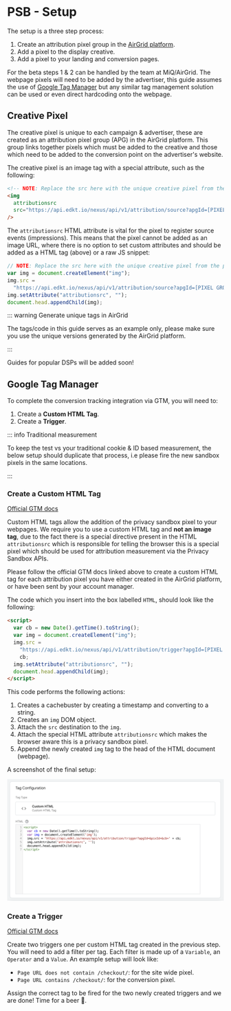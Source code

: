 # PSB - Setup

The setup is a three step process:

1. Create an attribution pixel group in the
   [AirGrid platform](https://app.airgrid.io).
2. Add a pixel to the display creative.
3. Add a pixel to your landing and conversion pages.

For the beta steps 1 & 2 can be handled by the team at MiQ/AirGrid. The webpage
pixels will need to be added by the advertiser, this guide assumes the use of
[Google Tag Manager](https://tagmanager.google.com/) but any similar tag
management solution can be used or even direct hardcoding onto the webpage.

## Creative Pixel

The creative pixel is unique to each campaign & advertiser, these are created as
an attribution pixel group (APG) in the AirGrid platform. This group links
together pixels which must be added to the creative and those which need to be
added to the conversion point on the advertiser's website.

The creative pixel is an image tag with a special attribute, such as the
following:

```html
<!-- NOTE: Replace the src here with the unique creative pixel from the platform. -->
<img
  attributionsrc
  src="https://api.edkt.io/nexus/api/v1/attribution/source?apgId=[PIXEL GROUP ID]&adDom=${ADSXT_AD_SYSTEM_DOMAIN}&adPubId=${ADSXT_PUBLISHER_ID}&aucId=${AUCTION_ID}&bunId=${BUNDLE_ID}&camId=${CAMPAIGN_ID}&crId=${CREATIVE_ID}&excId=${EXCHANGE_ID}&inoId=...."
/>
```

The `attributionsrc` HTML attribute is vital for the pixel to register source
events (impressions). This means that the pixel cannot be added as an image URL,
where there is no option to set custom attributes and should be added as a HTML
tag (above) or a raw JS snippet:

```js
// NOTE: Replace the src here with the unique creative pixel from the platform.
var img = document.createElement("img");
img.src =
  "https://api.edkt.io/nexus/api/v1/attribution/source?apgId=[PIXEL GROUP ID]&adDom=${ADSXT_AD_SYSTEM_DOMAIN}&adPubId=...";
img.setAttribute("attributionsrc", "");
document.head.appendChild(img);
```

::: warning Generate unique tags in AirGrid

The tags/code in this guide serves as an example only, please make sure you use
the unique versions generated by the AirGrid platform.

:::

Guides for popular DSPs will be added soon!

## Google Tag Manager

To complete the conversion tracking integration via GTM, you will need to:

1. Create a **Custom HTML Tag**.
2. Create a **Trigger**.

::: info Traditional measurement

To keep the test vs your traditional cookie & ID based measurement, the below
setup should duplicate that process, i.e please fire the new sandbox pixels in
the same locations.

:::

### Create a Custom HTML Tag

[Official GTM docs](https://support.google.com/tagmanager/answer/6107167)

Custom HTML tags allow the addition of the privacy sandbox pixel to your
webpages. We require you to use a custom HTML tag and **not an image tag**, due
to the fact there is a special directive present in the HTML `attributionsrc`
which is responsible for telling the browser this is a special pixel which
should be used for attribution measurement via the Privacy Sandbox APIs.

Please follow the official GTM docs linked above to create a custom HTML tag for
each attribution pixel you have either created in the AirGrid platform, or have
been sent by your account manager.

The code which you insert into the box labelled `HTML`, should look like the
following:

```html
<script>
  var cb = new Date().getTime().toString();
  var img = document.createElement("img");
  img.src =
    "https://api.edkt.io/nexus/api/v1/attribution/trigger?apgId=[PIXEL GROUP ID]&pixId=[PIXEL ID]&cb=" +
    cb;
  img.setAttribute("attributionsrc", "");
  document.head.appendChild(img);
</script>
```

This code performs the following actions:

1. Creates a cachebuster by creating a timestamp and converting to a string.
2. Creates an `img` DOM object.
3. Attach the `src` destination to the `img`.
4. Attach the special HTML attribute `attributionsrc` which makes the browser
   aware this is a privacy sandbox pixel.
5. Append the newly created `img` tag to the head of the HTML document
   (webpage).

A screenshot of the final setup:

![gtm-pixel](../../images/gtm-pixel.png "google tag manager pixel")

### Create a Trigger

[Official GTM docs](https://support.google.com/tagmanager/answer/7679316)

Create two triggers one per custom HTML tag created in the previous step. You
will need to add a filter per tag. Each filter is made up of a `Variable`, an
`Operator` and a `Value`. An example setup will look like:

- `Page URL does not contain /checkout/`: for the site wide pixel.
- `Page URL contains /checkout/`: for the conversion pixel.

Assign the correct tag to be fired for the two newly created triggers and we are
done! Time for a beer 🍺.
